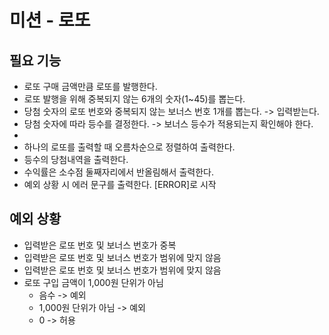 # 미션 - 로또

## 필요 기능
- 로또 구매 금액만큼 로또를 발행한다.
- 로또 발행을 위해 중복되지 않는 6개의 숫자(1~45)를 뽑는다.
- 당첨 숫자의 로또 번호와 중복되지 않는 보너스 번호 1개를 뽑는다. -> 입력받는다.
- 당첨 숫자에 따라 등수를 결정한다. -> 보너스 등수가 적용되는지 확인해야 한다.
- 
- 하나의 로또를 출력할 때 오름차순으로 정렬하여 출력한다.
- 등수의 당첨내역을 출력한다.
- 수익률은 소수점 둘째자리에서 반올림해서 출력한다.
- 예외 상황 시 에러 문구를 출력한다. [ERROR]로 시작

## 예외 상황
- 입력받은 로또 번호 및 보너스 번호가 중복
- 입력받은 로또 번호 및 보너스 번호가 범위에 맞지 않음
- 입력받은 로또 번호 및 보너스 번호가 범위에 맞지 않음
- 로또 구입 금액이 1,000원 단위가 아님
  - 음수 -> 예외
  - 1,000원 단위가 아님 -> 예외
  - 0 -> 허용

